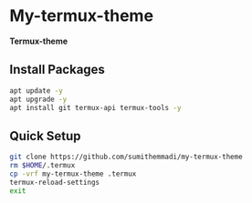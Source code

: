 # My-termux-theme
  <b>Termux-theme</b>
## Install Packages
```bash
apt update -y
apt upgrade -y
apt install git termux-api termux-tools -y
```
## Quick Setup
```bash
git clone https://github.com/sumithemmadi/my-termux-theme
rm $HOME/.termux
cp -vrf my-termux-theme .termux
termux-reload-settings
exit
```
